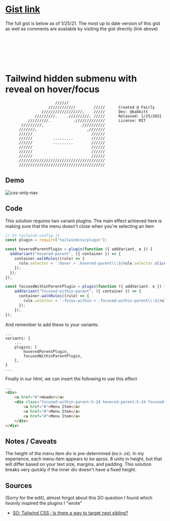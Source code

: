 # [Gist link](https://gist.github.com/babbitt/b939ced2b72a18eadfe67661b8e3672a)
The full gist is below as of 1/25/21. The most up to date version of this gist as well as comments are available by visiting the gist directly (link above)

‎

‎

‎
# Tailwind hidden submenu with reveal on hover/focus
```
                      //////                      
                   ////////////        /////      Created @ Fairly
                //////////////////,    /////      Dev: @babbitt
             /////////.    ./////////, /////      Released: 1/25/2021
          /////////.          ./////////////      License: MIT
       /////////,                .//////////      
      ///////,                      ,///////      
      //////                          //////      
      //////         .........        //////      
      //////         .........        //////      
      //////                          //////      
      //////                          //////      
      //////                          //////      
      //////////////////////////////////////      
      //////////////////////////////////////         
```

## Demo
![css-only-nav](https://user-images.githubusercontent.com/10392896/105752237-05220680-5f15-11eb-801d-91a482584f5c.gif)

## Code
This solution requires two variant plugins. The main effect achieved here is making sure that the menu doesn't close when you're selecting an item

```javascript
// In tailwind.config.js
const plugin = require("tailwindcss/plugin");

const hoveredParentPlugin = plugin(function ({ addVariant, e }) {
  addVariant("hovered-parent", ({ container }) => {
    container.walkRules((rule) => {
      rule.selector = `:hover > .hovered-parent\\:${rule.selector.slice(1)}`;
    });
  });
});

const focusedWithinParentPlugin = plugin(function ({ addVariant, e }) {
    addVariant("focused-within-parent", ({ container }) => {
      container.walkRules((rule) => {
        rule.selector = `:focus-within > .focused-within-parent\\:${rule.selector.slice(1)}`;
      });
    });
});
```

And remember to add these to your variants:
```
...
variants: {
    ...
    plugins: [ 
        hoveredParentPlugin,
        focusedWithinParentPlugin,
    ],
}
...
```

Finally in our html, we can insert the following to use this effect
```html
...
<div>
    <a href="#">Header</a>
    <div class="focused-within-parent:h-24 hovered-parent:h-24 focused-within-parent:mt-2 hovered-parent:mt-2 transition-height duration-100 h-0 overflow-hidden flex flex-col">
        <a href="#">Menu Item</a>
        <a href="#">Menu Item</a>
        <a href="#">Menu Item</a>
    </div>
</div>
```
## Notes / Caveats
The height of the menu item div is pre-determined (ex `h-24`). In my experience, each menu item appears to be aprox. 8 units in height, but that will differ based on your text size, margins, and padding. This solution breaks very quickly if the inner div doesn't have a fixed height.  


## Sources
(Sorry for the edit), almost forgot about this SO question I found which *heavily* inspired the plugins I "wrote"
* [SO: Tailwind CSS : Is there a way to target next sibling?](https://stackoverflow.com/a/65321069)